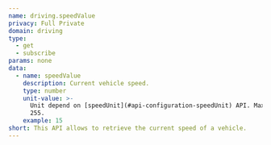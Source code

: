 ```yaml
---
name: driving.speedValue
privacy: Full Private
domain: driving
type:
  - get
  - subscribe
params: none
data:
  - name: speedValue
    description: Current vehicle speed.
    type: number
    unit-value: >-
      Unit depend on [speedUnit](#api-configuration-speedUnit) API. Max value:
      255.
    example: 15
short: This API allows to retrieve the current speed of a vehicle.
---
```


